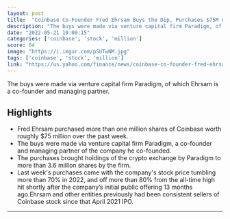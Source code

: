 ```yaml
---
layout: post
title:  "Coinbase Co-Founder Fred Ehrsam Buys the Dip, Purchases $75M of Company Stock"
description: "The buys were made via venture capital firm Paradigm, of which Ehrsam is a co-founder and managing partner."
date: "2022-05-21 19:09:15"
categories: ['coinbase', 'stock', 'million']
score: 64
image: "https://i.imgur.com/pSUTwNM.jpg"
tags: ['coinbase', 'stock', 'million']
link: "https://us.yahoo.com/finance/news/coinbase-co-founder-fred-ehrsam-162250113.html"
---
```


The buys were made via venture capital firm Paradigm, of which Ehrsam is a co-founder and managing partner.

## Highlights

- Fred Ehrsam purchased more than one million shares of Coinbase worth roughly $75 million over the past week.
- The buys were made via venture capital firm Paradigm, a co-founder and managing partner of the company he co-founded.
- The purchases brought holdings of the crypto exchange by Paradigm to more than 3.6 million shares by the firm.
- Last week's purchases came with the company's stock price tumbling more than 70% in 2022, and off more than 80% from the all-time high hit shortly after the company’s initial public offering 13 months ago.Ehrsam and other entities previously had been consistent sellers of Coinbase stock since that April 2021 IPO.

---
